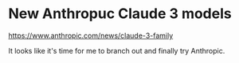 # New Anthropuc Claude 3 models

https://www.anthropic.com/news/claude-3-family

It looks like it's time for me to branch out and finally try Anthropic. 
